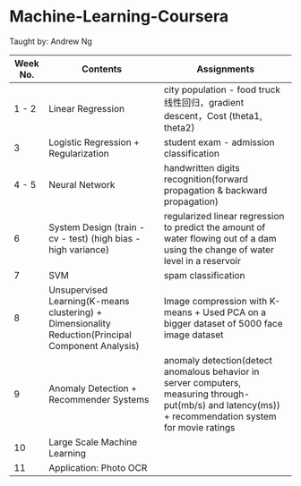 # Machine-Learning-Coursera
Taught by:  Andrew Ng

| Week No. | Contents | Assignments |
| ---------|----------|-------------|
|1 - 2 |Linear Regression|city population - food truck 线性回归，gradient descent，Cost (theta1, theta2)|
| 3 | Logistic Regression + Regularization | student exam - admission classification |
| 4 - 5 | Neural Network | handwritten digits recognition(forward propagation & backward propagation) |
| 6 | System Design (train - cv - test) (high bias - high variance) | regularized linear regression to predict the amount of water flowing out of a dam using the change of water level in a reservoir |
| 7 | SVM | spam classification |
| 8 | Unsupervised Learning(K-means clustering) + Dimensionality Reduction(Principal Component Analysis) | Image compression with K-means + Used PCA on a bigger dataset of 5000 face image dataset |
| 9 | Anomaly Detection + Recommender Systems | anomaly detection(detect anomalous behavior in server computers, measuring through-put(mb/s) and latency(ms)) + recommendation system for movie ratings |
| 10 | Large Scale Machine Learning | |
| 11 | Application: Photo OCR | |
